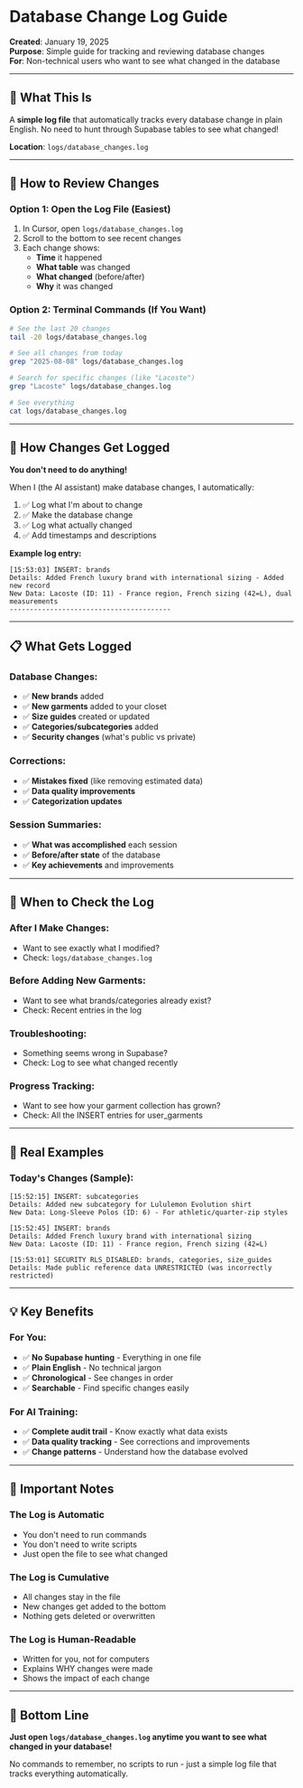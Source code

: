 # Database Change Log Guide

**Created**: January 19, 2025  
**Purpose**: Simple guide for tracking and reviewing database changes  
**For**: Non-technical users who want to see what changed in the database  

---

## 🎯 **What This Is**

A **simple log file** that automatically tracks every database change in plain English. No need to hunt through Supabase tables to see what changed!

**Location**: `logs/database_changes.log`

---

## 📖 **How to Review Changes**

### **Option 1: Open the Log File (Easiest)**
1. In Cursor, open `logs/database_changes.log`
2. Scroll to the bottom to see recent changes
3. Each change shows:
   - **Time** it happened
   - **What table** was changed
   - **What changed** (before/after)
   - **Why** it was changed

### **Option 2: Terminal Commands (If You Want)**
```bash
# See the last 20 changes
tail -20 logs/database_changes.log

# See all changes from today
grep "2025-08-08" logs/database_changes.log

# Search for specific changes (like "Lacoste")
grep "Lacoste" logs/database_changes.log

# See everything
cat logs/database_changes.log
```

---

## 🔄 **How Changes Get Logged**

**You don't need to do anything!** 

When I (the AI assistant) make database changes, I automatically:
1. ✅ Log what I'm about to change
2. ✅ Make the database change
3. ✅ Log what actually changed
4. ✅ Add timestamps and descriptions

**Example log entry:**
```
[15:53:03] INSERT: brands
Details: Added French luxury brand with international sizing - Added new record
New Data: Lacoste (ID: 11) - France region, French sizing (42=L), dual measurements
----------------------------------------
```

---

## 📋 **What Gets Logged**

### **Database Changes:**
- ✅ **New brands** added
- ✅ **New garments** added to your closet
- ✅ **Size guides** created or updated
- ✅ **Categories/subcategories** added
- ✅ **Security changes** (what's public vs private)

### **Corrections:**
- ✅ **Mistakes fixed** (like removing estimated data)
- ✅ **Data quality improvements**
- ✅ **Categorization updates**

### **Session Summaries:**
- ✅ **What was accomplished** each session
- ✅ **Before/after state** of the database
- ✅ **Key achievements** and improvements

---

## 🎯 **When to Check the Log**

### **After I Make Changes:**
- Want to see exactly what I modified?
- Check: `logs/database_changes.log`

### **Before Adding New Garments:**
- Want to see what brands/categories already exist?
- Check: Recent entries in the log

### **Troubleshooting:**
- Something seems wrong in Supabase?
- Check: Log to see what changed recently

### **Progress Tracking:**
- Want to see how your garment collection has grown?
- Check: All the INSERT entries for user_garments

---

## 📱 **Real Examples**

### **Today's Changes (Sample):**
```
[15:52:15] INSERT: subcategories
Details: Added new subcategory for Lululemon Evolution shirt
New Data: Long-Sleeve Polos (ID: 6) - For athletic/quarter-zip styles

[15:52:45] INSERT: brands  
Details: Added French luxury brand with international sizing
New Data: Lacoste (ID: 11) - France region, French sizing (42=L)

[15:53:01] SECURITY RLS_DISABLED: brands, categories, size_guides
Details: Made public reference data UNRESTRICTED (was incorrectly restricted)
```

---

## 💡 **Key Benefits**

### **For You:**
- ✅ **No Supabase hunting** - Everything in one file
- ✅ **Plain English** - No technical jargon
- ✅ **Chronological** - See changes in order
- ✅ **Searchable** - Find specific changes easily

### **For AI Training:**
- ✅ **Complete audit trail** - Know exactly what data exists
- ✅ **Data quality tracking** - See corrections and improvements
- ✅ **Change patterns** - Understand how the database evolved

---

## 🚨 **Important Notes**

### **The Log is Automatic**
- You don't need to run commands
- You don't need to write scripts
- Just open the file to see what changed

### **The Log is Cumulative**
- All changes stay in the file
- New changes get added to the bottom
- Nothing gets deleted or overwritten

### **The Log is Human-Readable**
- Written for you, not for computers
- Explains WHY changes were made
- Shows the impact of each change

---

## 🎯 **Bottom Line**

**Just open `logs/database_changes.log` anytime you want to see what changed in your database!**

No commands to remember, no scripts to run - just a simple log file that tracks everything automatically.
